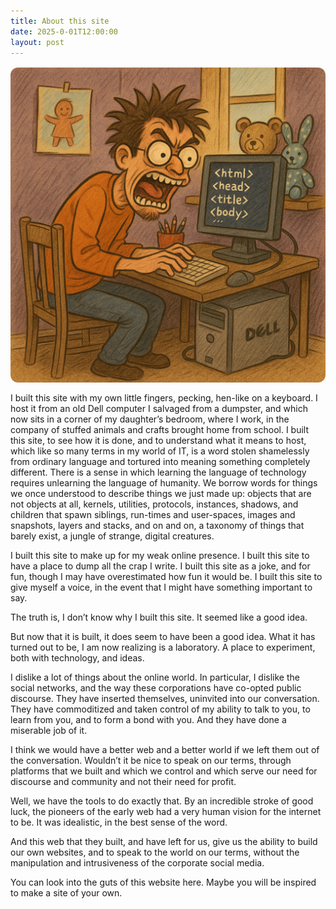 ```yaml
---
title: About this site
date: 2025-0-01T12:00:00
layout: post
---
```


<!-- ![AI generated cartoon of crazy guy at keyboard](/assets/about/berserk.png) -->
<img src="/assets/about/berserk.png" alt="AI generated cartoon of crazy guy at keyboard" style="max-width:100%; height:auto; display:block; margin:1rem auto; border-radius:12px;" />



I built this site with my own little fingers, pecking, hen-like on a keyboard.
I host it from an old Dell computer I salvaged from a dumpster, and which now sits in a corner of my daughter’s bedroom, where I work, in the company of stuffed animals and crafts brought home from school.
I built this site, to see how it is done, and to understand what it means to host, which like so many terms in my world of IT, is a word stolen shamelessly from ordinary language and tortured into meaning something completely different. There is a sense in which learning the language of technology requires unlearning the language of humanity.
We borrow words for things we once understood to describe things we just made up: objects that are not objects at all, kernels, utilities, protocols, instances, shadows, and children that spawn siblings, run-times and user-spaces, images and snapshots, layers and stacks, and on and on, a taxonomy of things that barely exist, a jungle of strange, digital creatures.

I built this site to make up for my weak online presence.
I built this site to have a place to dump all the crap I write.
I built this site as a joke, and for fun, though I may have overestimated how fun it would be.
I built this site to give myself a voice, in the event that I might have something important to say.

The truth is, I don’t know why I built this site. It seemed like a good idea. 

But now that it is built, it does seem to have been a good idea. What it has turned out to be, I am now realizing is a laboratory. A place to experiment, both with technology, and ideas.

I dislike a lot of things about the online world. In particular, I dislike the social networks, and the way these corporations have co-opted public discourse. They have inserted themselves, uninvited into our conversation. They have commoditized and taken control of my ability to talk to you, to learn from you, and to form a bond with you. And they have done a miserable job of it.

I think we would have a better web and a better world if we left them out of the conversation. Wouldn’t it be nice to speak on our terms, through platforms that we built and which we control and which serve our need for discourse and community and not their need for profit. 

Well, we have the tools to do exactly that. By an incredible stroke of good luck, the pioneers of the early web had a very human vision for the internet to be. It was idealistic, in the best sense of the word.

And this web that they built, and have left for us, give us the ability to build our own websites, and to speak to the world on our terms, without the manipulation and intrusiveness of the corporate social media.

You can look into the guts of this website here. Maybe you will be inspired to make a site of your own.


